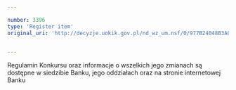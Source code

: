 ```yaml
---

number: 3396
type: 'Register item'
original_uri: 'http://decyzje.uokik.gov.pl/nd_wz_um.nsf/0/977B24048B3A0CA6C1257A330037F412?OpenDocument'


---
```


Regulamin Konkursu oraz informacje o wszelkich jego zmianach są dostępne w siedzibie Banku, jego oddziałach oraz na stronie internetowej Banku
